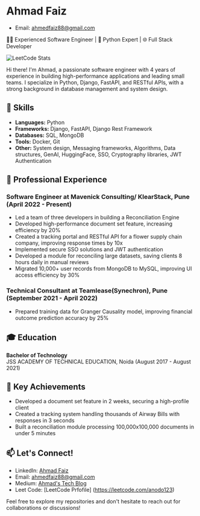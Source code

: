 # Ahmad Faiz
- Email: ahmedfaiz88@gmail.com
  
👨‍💻 Experienced Software Engineer | 🐍 Python Expert | 🌐 Full Stack Developer

![LeetCode Stats](https://leetcard.jacoblin.cool/anodo123?theme=dark&font=Noto%20Sans)

Hi there! I'm Ahmad, a passionate software engineer with 4 years of experience in building high-performance applications and leading small teams. I specialize in Python, Django, FastAPI, and RESTful APIs, with a strong background in database management and system design.

## 🚀 Skills

- **Languages:** Python
- **Frameworks:** Django, FastAPI, Django Rest Framework
- **Databases:** SQL, MongoDB
- **Tools:** Docker, Git
- **Other:** System design, Messaging frameworks, Algorithms, Data structures, GenAI, HuggingFace, SSO, Cryptography libraries, JWT Authentication

## 💼 Professional Experience

### Software Engineer at Mavenick Consulting/ KlearStack, Pune (April 2022 - Present)

- Led a team of three developers in building a Reconciliation Engine
- Developed high-performance document set feature, increasing efficiency by 20%
- Created a tracking portal and RESTful API for a flower supply chain company, improving response times by 10x
- Implemented secure SSO solutions and JWT authentication
- Developed a module for reconciling large datasets, saving clients 8 hours daily in manual reviews
- Migrated 10,000+ user records from MongoDB to MySQL, improving UI access efficiency by 30%

### Technical Consultant at Teamlease(Synechron), Pune (September 2021 - April 2022)

- Prepared training data for Granger Causality model, improving financial outcome prediction accuracy by 25%

## 🎓 Education

**Bachelor of Technology**  
JSS ACADEMY OF TECHNICAL EDUCATION, Noida (August 2017 - August 2021)

## 🌟 Key Achievements

- Developed a document set feature in 2 weeks, securing a high-profile client
- Created a tracking system handling thousands of Airway Bills with responses in 3 seconds
- Built a reconciliation module processing 100,000x100,000 documents in under 5 minutes

## 📫 Let's Connect!

- LinkedIn: [Ahmad Faiz](https://www.linkedin.com/in/af601)
- Email: ahmedfaiz88@gmail.com
- Medium: [Ahmad's Tech Blog](https://medium.com/@ahmedfaiz88)
- Leet Code: [LeetCode Prfofile] (https://leetcode.com/anodo123)
  
Feel free to explore my repositories and don't hesitate to reach out for collaborations or discussions!
